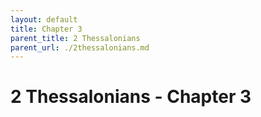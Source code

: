 ```yaml
---
layout: default
title: Chapter 3
parent_title: 2 Thessalonians
parent_url: ./2thessalonians.md
---
```


# 2 Thessalonians - Chapter 3
